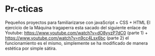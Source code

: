 # Pr-cticas
Pequeños proyectos para familiarizarse con javaScript + CSS + HTML
El ejercicio de la Máquina tragaperra esta sacado del siguiente enlace de Youtube: https://www.youtube.com/watch?v=dO8yyzP7dC0 (parte 1) + https://www.youtube.com/watch?v=n9cc4Lsx6bc (parte 2) el funcionamiento es el mismo, simplemente se ha modificado de manera estética por simple sátira.
